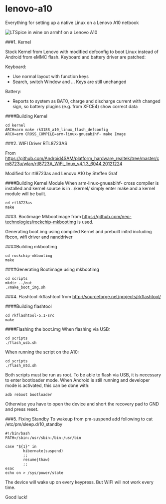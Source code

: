 # lenovo-a10
Everything for setting up a native Linux on a Lenovo A10 netbook

![LTSpice in wine on armhf on a Lenovo A10](http://gsg-elektronik.de/~steffen/IMG_20150530_125345.jpg)


###1. Kernel

Stock Kernel from Lenovo with modified defconfig to boot Linux instead of Android from eMMC flash.
Keyboard and battery driver are patched:

Keyboard:
  * Use normal layout with function keys
  * Search, switch Window and ... Keys are still unchanged
  
Battery:
  * Reports to system as BAT0, charge and discharge current with changed sign, so battery plugins (e.g. from XFCE4) show correct data
  
####Building Kernel

```
cd kernel
ARCH=arm make rk3188_a10_linux_flash_defconfig
ARCH=arm CROSS_COMPILE=arm-linux-gnueabihf- make Image 
```

###2. WIFI Driver RTL8723AS

From https://github.com/Android4SAM/platform_hardware_realtek/tree/master/cm8723u/wlan/rtl8723A_WiFi_linux_v4.1.3_6044.20121224

Modified for rtl8723as and Lenovo A10 by Steffen Graf

####Building Kernel Module
When arm-linux-gnueabihf- cross compiler is installed and kernel source is in ../kernel/ simply enter make and a kernel module will be built.

```
cd rtl8723as
make
```

###3. Bootimage
Mkbootimage from https://github.com/neo-technologies/rockchip-mkbootimg is used.

Generating boot.img using compiled Kernel and prebuilt initrd including fbcon, wifi driver and nanddriver

####Building mkbootimg
```
cd rockchip-mkbootimg
make
```

####Generating Bootimage using mkbootimg
```
cd scripts
mkdir ../out
./make_boot_img.sh
````

###4. Flashtool
rkflashtool from http://sourceforge.net/projects/rkflashtool/

####Building flashtool
```
cd rkflashtool-5.1-src
make
```

####Flashing the boot.img
When flashing via USB:
```
cd scripts
./flash_usb.sh
```

When running the script on the A10:
```
cd scripts
./flash_mtd.sh
```

Both scripts must be run as root. To be able to flash via USB, it is necessary to enter bootloader mode. When Android is still running and developer mode is activated, this can be done with:
```
adb reboot bootloader
```
Otherwise you have to open the device and short the recovery pad to GND and press reset.

###5. Fixing Standby
To wakeup from pm-suspend add following to cat /etc/pm/sleep.d/10_standby 
```
#!/bin/bash
PATH=/sbin:/usr/sbin:/bin:/usr/bin

case "${1}" in
        hibernate|suspend)
		;;
        resume|thaw)
		;;
esac
echo on > /sys/power/state
```
The device will wake up on every keypress. But WIFI will not work every time.

Good luck!


